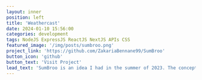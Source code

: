 ```yaml
---
layout: inner
position: left
title: 'Weathercast'
date: 2024-01-10 15:56:00
categories: development
tags: NodeJS ExpressJS ReactJS NextJS APIs CSS
featured_image: '/img/posts/sumbroo.png'
project_link: 'https://github.com/ZakariaBennane99/SumBroo'
button_icon: 'github'
button_text: 'Visit Project'
lead_text: 'SumBroo is an idea I had in the summer of 2023. The concept? Applying the idea of blog posting to social media, but on a larger scale. I couldn't move forward with this project as I cold-emailed hundreds of social media (mainly Pinteresters) and most of couldn't see the value of the platform, so I had to shut it down.'
---
```

